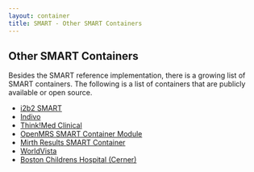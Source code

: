 ```yaml
---
layout: container
title: SMART - Other SMART Containers
---
```


## Other SMART Containers

Besides the SMART reference implementation, there is a growing list of SMART
containers. The following is a list of containers that are publicly available
or open source.

* [i2b2 SMART](http://community.i2b2.org/wiki/display/smart/)
* [Indivo](http://indivohealth.org/)
* [Think!Med Clinical](http://www.marand-thinkmed.com/)
* [OpenMRS SMART Container Module](https://wiki.openmrs.org/display/docs/Smart+Container+Module)
* [Mirth Results SMART Container](http://www.mirthcorp.com/community/wiki/display/MR/SMART+Container)
* [WorldVista](http://www.worldvista.org/)
* [Boston Childrens Hospital (Cerner)](https://github.com/chb/smart_grails_proxy)
